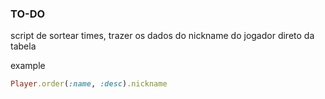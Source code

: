 ### TO-DO

script de sortear times, trazer os dados do nickname do jogador direto da tabela

example

```ruby
Player.order(:name, :desc).nickname
```